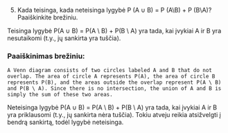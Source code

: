 5. Kada teisinga, kada neteisinga lygybė P (A ∪ B) = P (A\B) + P (B\A)? Paaiškinkite brežiniu.

Teisinga lygybė P(A ∪ B) = P(A \ B) + P(B \ A) yra tada, kai įvykiai A ir B yra nesutaikomi (t.y., jų sankirta yra tuščia).
### Paaiškinimas brežiniu:
```plaintext
A Venn diagram consists of two circles labeled A and B that do not overlap. The area of circle A represents P(A), the area of circle B represents P(B), and the areas outside the overlap represent P(A \ B) and P(B \ A). Since there is no intersection, the union of A and B is simply the sum of these two areas.
```
Neteisinga lygybė P(A ∪ B) = P(A \ B) + P(B \ A) yra tada, kai įvykiai A ir B yra priklausomi (t.y., jų sankirta nėra tuščia). Tokiu atveju reikia atsižvelgti į bendrą sankirtą, todėl lygybė neteisinga.